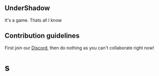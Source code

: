 ## UnderShadow
It's a game. Thats all I know

## Contribution guidelines
First join our [Discord](https://discord.gg/5xckMFxQhe), then do nothing as you can't collaborate right now!

# s

